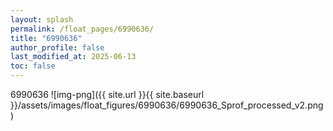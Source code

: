 ```yaml
---
layout: splash
permalink: /float_pages/6990636/
title: "6990636"
author_profile: false
last_modified_at: 2025-06-13
toc: false
---
```

 
6990636
![img-png]({{ site.url }}{{ site.baseurl }}/assets/images/float_figures/6990636/6990636_Sprof_processed_v2.png)